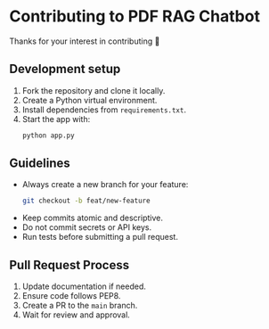 # Contributing to PDF RAG Chatbot

Thanks for your interest in contributing 🎉

## Development setup
1. Fork the repository and clone it locally.
2. Create a Python virtual environment.
3. Install dependencies from `requirements.txt`.
4. Start the app with:
   ```bash
   python app.py
   ```

## Guidelines
- Always create a new branch for your feature:
  ```bash
  git checkout -b feat/new-feature
  ```
- Keep commits atomic and descriptive.
- Do not commit secrets or API keys.
- Run tests before submitting a pull request.

## Pull Request Process
1. Update documentation if needed.
2. Ensure code follows PEP8.
3. Create a PR to the `main` branch.
4. Wait for review and approval.
